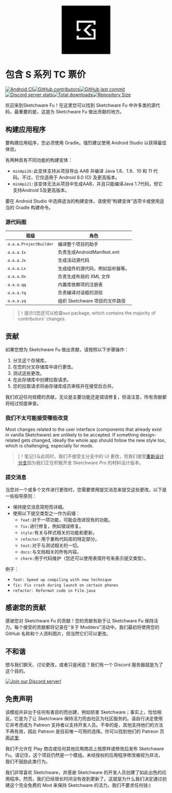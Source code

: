 <p align="center">
  <img src="assets/FuMod.png" style="width: 30%;" />
</p>

# 包含 S 系列 TC 票价

[![Android CI](https://github.com/ROSPDK/SketchwareFu/actions/workflows/android.yml/badge.svg)](https://github.com/ROSPDK/SketchwareFu/actions/workflows/android.yml)[![GitHub contributors](https://img.shields.io/github/contributors/ROSPDK/SketchwareFu)](https://github.com/ROSPDK/SketchwareFu/graphs/contributors)[![GitHub last commit](https://img.shields.io/github/last-commit/ROSPDK/SketchwareFu)](https://github.com/ROSPDK/SketchwareFu/commits/)[![Discord server stats](https://img.shields.io/discord/790686719753846785)](http://discord.gg/kq39yhT4rX)[![Total downloads](https://img.shields.io/github/downloads/ROSPDK/SketchwareFu/total)](https://github.com/ROSPDK/SketchwareFu/releases)[![Repository Size](https://img.shields.io/github/repo-size/ROSPDK/SketchwareFu)](https://github.com/ROSPDK/SketchwareFu)

欢迎来到Sketchware Fu！在这里您可以找到 Sketchware Fu 中许多类的源代码，最重要的是，这是为 Sketchware Fu 做出贡献的地方。

## 构建应用程序

要构建应用程序，您必须使用 Gradle。强烈建议使用 Android Studio 以获得最佳体验。

有两种具有不同功能的构建变体：

-   `minApi26:`此变体支持从项目导出 AAB 并编译 Java 1.8、1.9、10 和 11 代码。不过，它仅适用于 Android 8.0 (O) 及更高版本。
-   `minApi21:`该变体无法从项目中生成AAB，并且只能编译Java 1.7代码，但它支持Android 5及更高版本。

要在 Android Studio 中选择适当的构建变体，请使用“构建变体”选项卡或使用适当的 Gradle 构建命令。

### 源代码图

| 班级                     | 角色                      |
| ---------------------- | ----------------------- |
| `a.a.a.ProjectBuilder` | 编译整个项目的助手               |
| `a.a.a.Ix`             | 负责生成AndroidManifest.xml |
| `a.a.a.Jx`             | 生成活动源代码                 |
| `a.a.a.Lx`             | 生成组件的源代码，例如监听器等。        |
| `a.a.a.Ox`             | 负责生成布局的 XML 文件          |
| `a.a.a.qq`             | 内置库依赖项的注册表              |
| `a.a.a.tq`             | 负责编译对话框的测验              |
| `a.a.a.yq`             | 组织 Sketchware 项目的文件路径   |

> [！提示!]您还可以检查`mod` package, which contains the majority of contributors' changes.

## 贡献

如果您想为 Sketchware Fu 做出贡献，请按照以下步骤操作：

1.  分叉这个存储库。
2.  在您的分叉存储库中进行更改。
3.  测试这些更改。
4.  在此存储库中创建拉取请求。
5.  您的拉取请求将由存储库成员审核并在接受后合并。

我们欢迎任何规模的贡献，无论是主要功能还是错误修复，但请注意，所有贡献都将经过彻底审查。

### 我们不太可能接受哪些改变

Most changes related to the user interface (components that already exist in vanilla Sketchware) are unlikely to be accepted. If something design-related gets changed, ideally the whole app should follow the new style too, which is challenging, especially for mods.

> [！笔记!]与此同时，我们不接受主分支中的 UI 更改，但我们接受[重新设计分支](https://github.com/Sketchware-Pro/Sketchware-Pro/tree/material-redesign)因为我们正在积极开发 Sketchware Pro 的材料设计版本。

### 提交消息

当您对一个或多个文件进行更改时，您需要使用提交消息来提交这些更改。以下是一些指导原则：

-   保持提交消息简短而详细。
-   使用以下提交类型之一作为前缀：
    -   `feat:`对于一项功能，可能会改进现有的功能。
    -   `fix:`进行修复，例如错误修复。
    -   `style:`有关与样式相关的功能和更新。
    -   `refactor:`用于重构代码库的特定部分。
    -   `test:`对于与测试相关的一切。
    -   `docs:`与文档相关的所有内容。
    -   `chore:`用于代码维护（您还可以使用表情符号来表示提交类型）。

例子：

-   `feat: Speed up compiling with new technique`
-   `fix: Fix crash during launch on certain phones`
-   `refactor: Reformat code in File.java`

## 感谢您的贡献

感谢您对 Sketchware Fu 的贡献！您的贡献有助于让 Sketchware Fu 保持活力。每个接受的贡献都将记录在“关于 Modders”活动中。我们最初将使用您的 GitHub 名称和个人资料图片，但当然它们可以更改。

## 不和谐

想与我们聊天、讨论更改，或者只是闲逛？我们有一个 Discord 服务器就是为了这个目的。

[![Join our Discord server!](https://invidget.switchblade.xyz/kq39yhT4rX)](http://discord.gg/kq39yhT4rX)

## 免责声明

该模组并非出于任何有害目的而创建，例如损害 Sketchware；事实上，恰恰相反。它是为了让 Sketchware 保持活力而由社区为社区服务的。请自行决定使用它并考虑成为 Patreon 支持者以支持开发人员。不幸的是，其他支持他们的方法不再有效，因此 Patreon 是目前唯一可用的选择。你可以找到他们的 Patreon 页面[这里](https://www.patreon.com/sketchware).

我们不允许在 Play 商店或任何其他应用商店上按原样或修改后发布 Sketchware Fu。请记住，这个项目仍然是一个模组。未经授权的应用程序修改被视为非法，我们不鼓励此类行为。

我们非常喜欢 Sketchware，并感谢 Sketchware 的开发人员创建了如此出色的应用程序。然而，我们已经很长时间没有收到更新了。这就是为什么我们决定通过创建这个完全免费的 Mod 来保持 Sketchware 的活力。我们不要求任何钱:)
